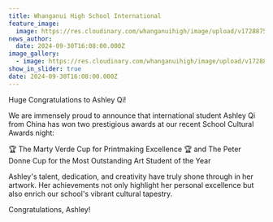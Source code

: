 ```yaml
---
title: Whanganui High School International
feature_image:
  image: https://res.cloudinary.com/whanganuihigh/image/upload/v1728875255/News/Ashley1.jpg
news_author:
  date: 2024-09-30T16:08:00.000Z
image_gallery:
  - image: https://res.cloudinary.com/whanganuihigh/image/upload/v1728875245/News/Ashley.jpg
show_in_slider: true
date: 2024-09-30T16:08:00.000Z
---
```

Huge Congratulations to Ashley Qi! 

We are immensely proud to announce that international student  Ashley Qi from China has won two prestigious awards at our recent School Cultural Awards night:

🏆 The Marty Verde Cup for Printmaking Excellence 🏆 and The Peter Donne Cup for the Most Outstanding Art Student of the Year

Ashley's talent, dedication, and creativity have truly shone through in her artwork. Her achievements not only highlight her personal excellence but also enrich our school's vibrant cultural tapestry.

Congratulations, Ashley!
